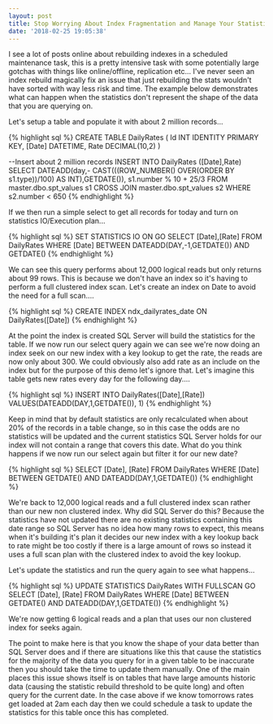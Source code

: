 ```yaml
---
layout: post
title: Stop Worrying About Index Fragmentation and Manage Your Statistics
date: '2018-02-25 19:05:38'
---
```

I see a lot of posts online about rebuilding indexes in a scheduled maintenance task, this is a pretty intensive task with some potentially large gotchas with things like online/offline, replication etc... I've never seen an index rebuild magically fix an issue that just rebuilding the stats wouldn't have sorted with way less risk and time. The example below demonstrates what can happen when the statistics don't represent the shape of the data that you are querying on.

Let's setup a table and populate it with about 2 million records...

{% highlight sql %}
CREATE TABLE DailyRates
(
   Id INT IDENTITY PRIMARY KEY,
   [Date] DATETIME,
   Rate DECIMAL(10,2)
)

--Insert about 2 million records
INSERT INTO DailyRates ([Date],Rate)
SELECT 
   DATEADD(day,- CAST(((ROW_NUMBER() OVER(ORDER BY s1.type))/100) AS INT),GETDATE()),
   s1.number % 10 + 25/3
FROM 
   master.dbo.spt_values s1
   CROSS JOIN master.dbo.spt_values s2
WHERE 
   s2.number < 650
{% endhighlight %}

If we then run a simple select to get all records for today and turn on statistics IO/Execution plan...

{% highlight sql %}
SET STATISTICS IO ON
GO
SELECT 
   [Date],[Rate] 
FROM 
   DailyRates 
WHERE 
   [Date] BETWEEN DATEADD(DAY,-1,GETDATE()) AND GETDATE()
{% endhighlight %}

We can see this query performs about 12,000 logical reads but only returns about 99 rows. This is because we don't have an index so it's having to perform a full clustered index scan. Let's create an index on Date to avoid the need for a full scan....

{% highlight sql %}
CREATE INDEX ndx_dailyrates_date ON DailyRates([Date])
{% endhighlight %}

At the point the index is created SQL Server will build the statistics for the table. If we now run our select query again we can see we're now doing an index seek on our new index with a key lookup to get the rate, the reads are now only about 300. We could obviously also add rate as an include on the index but for the purpose of this demo let's ignore that. Let's imagine this table gets new rates every day for the following day....

{% highlight sql %}
INSERT INTO DailyRates([Date],[Rate]) VALUES(DATEADD(DAY,1,GETDATE()), 1)
{% endhighlight %}

Keep in mind that by default statistics are only recalculated when about 20% of the records in a table change, so in this case the odds are no statistics will be updated and the current statistics SQL Server holds for our index will not contain a range that covers this date. What do you think happens if we now run our select again but filter it for our new date?

{% highlight sql %}
SELECT 
   [Date], [Rate] 
FROM 
   DailyRates 
WHERE 
   [Date] BETWEEN GETDATE() AND DATEADD(DAY,1,GETDATE())
{% endhighlight %}

We're back to 12,000 logical reads and a full clustered index scan rather than our new non clustered index. Why did SQL Server do this? Because the statistics have not updated there are no existing statistics containing this date range so SQL Server has no idea how many rows to expect, this means when it's building it's plan it decides our new index with a key lookup back to rate might be too costly if there is a large amount of rows so instead it uses a full scan plan with the clustered index to avoid the key lookup.

Let's update the statistics and run the query again to see what happens...

{% highlight sql %}
UPDATE STATISTICS DailyRates WITH FULLSCAN
GO
SELECT 
   [Date], [Rate] 
FROM 
   DailyRates 
WHERE 
   [Date] BETWEEN GETDATE() AND DATEADD(DAY,1,GETDATE())
{% endhighlight %}

We're now getting 6 logical reads and a plan that uses our non clustered index for seeks again.

The point to make here is that you know the shape of your data better than SQL Server does and if there are situations like this that cause the statistics for the majority of the data you query for in a given table to be inaccurate then you should take the time to update them manually. One of the main places this issue shows itself is on tables that have large amounts historic data (causing the statistic rebuild threshold to be quite long) and often query for the current date. In the case above if we know tomorrows rates get loaded at 2am each day then we could schedule a task to update the statistics for this table once this has completed.